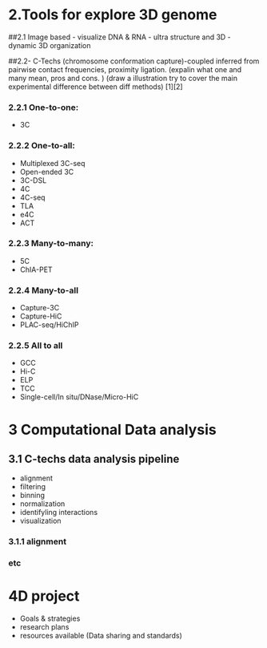 





# 2.Tools for explore 3D genome
##2.1 Image based
    - visualize DNA & RNA
    - ultra structure and 3D
    - dynamic 3D organization
    
##2.2- C-Techs (chromosome conformation capture)-coupled 
inferred from pairwise contact frequencies, proximity ligation. 
(expalin what one and many mean, pros and cons. )
(draw a illustration try to cover the main experimental difference between diff methods)
[1][2] 
### 2.2.1 One-to-one:
- 3C

### 2.2.2 One-to-all:
- Multiplexed 3C-seq
- Open-ended 3C
- 3C-DSL
- 4C
- 4C-seq
- TLA
- e4C
- ACT

### 2.2.3 Many-to-many:
- 5C
- ChIA-PET 

### 2.2.4 Many-to-all
- Capture-3C
- Capture-HiC
- PLAC-seq/HiChIP

### 2.2.5 All to all 
- GCC
- Hi-C
- ELP
- TCC
- Single-cell/In situ/DNase/Micro-HiC

# 3 Computational Data analysis
## 3.1 C-techs data analysis pipeline
- alignment
- filtering
- binning
- normalization
- identifyling interactions
- visualization 

### 3.1.1 alignment 
### etc 

# 
# 4D project
- Goals & strategies
- research plans
- resources available (Data sharing and standards)







